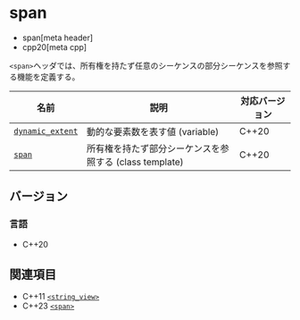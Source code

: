 # span
* span[meta header]
* cpp20[meta cpp]

`<span>`ヘッダでは、所有権を持たず任意のシーケンスの部分シーケンスを参照する機能を定義する。

| 名前 | 説明 | 対応バージョン |
|------------------------------------------|--------------------------|-------|
| [`dynamic_extent`](span/dynamic_extent.md) | 動的な要素数を表す値 (variable) | C++20 |
| [`span`](span/span.md) | 所有権を持たず部分シーケンスを参照する (class template) | C++20 |


## バージョン
### 言語
- C++20


## 関連項目
- C++11 [`<string_view>`](string_view.md)
- C++23 [`<span>`](span.md)
